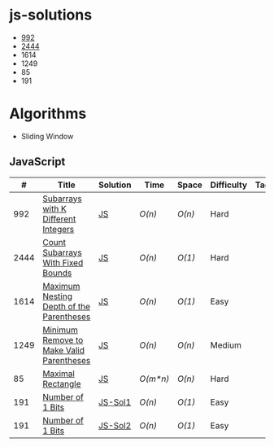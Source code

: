 # js-solutions

- [992](https://github.com/Sasmita07/leetcode-js-solution/tree/main?tab=readme-ov-file#javascript)
- [2444](https://github.com/Sasmita07/leetcode-js-solution/tree/main?tab=readme-ov-file#javascript)
- 1614
- 1249
- 85
- 191

# Algorithms

- Sliding Window

## JavaScript

| #    | Title                                                                                                                           | Solution                                                                                                                        | Time      | Space  | Difficulty | Tag | Note |
| ---- | ------------------------------------------------------------------------------------------------------------------------------- | ------------------------------------------------------------------------------------------------------------------------------- | --------- | ------ | ---------- | --- | ---- |
| 992  | [Subarrays with K Different Integers](https://leetcode.com/problems/subarrays-with-k-different-integers/description/)           | [JS](https://github.com/Sasmita07/leetcode-js-solution/blob/main/js-solutions/992-subarrays-with-k-distinct.js)                 | _O(n)_    | _O(n)_ | Hard       |     |
| 2444 | [Count Subarrays With Fixed Bounds](https://leetcode.com/problems/count-subarrays-with-fixed-bounds/description/)               | [JS](https://github.com/Sasmita07/leetcode-js-solution/blob/main/js-solutions/2444-count-subarrays-with-fixed-bounds.js)        | _O(n)_    | _O(1)_ | Hard       |     |
| 1614 | [ Maximum Nesting Depth of the Parentheses](https://leetcode.com/problems/maximum-nesting-depth-of-the-parentheses/description) | [JS](https://github.com/Sasmita07/leetcode-js-solution/blob/main/js-solutions/1614-maximum-nesting-depth-of-the-parentheses.js) | _O(n)_    | _O(1)_ | Easy       |     |
| 1249 | [ Minimum Remove to Make Valid Parentheses](https://leetcode.com/problems/minimum-remove-to-make-valid-parentheses/description) | [JS](https://github.com/Sasmita07/leetcode-js-solution/blob/main/js-solutions/1249-minimum-remove-to-make-valid-parentheses.js) | _O(n)_    | _O(n)_ | Medium     |     |
| 85   | [Maximal Rectangle](https://leetcode.com/problems/maximal-rectangle/description)                                                | [JS](https://github.com/Sasmita07/leetcode-js-solution/blob/main/js-solutions/85-maximal-rectangle.js)                          | _O(m\*n)_ | _O(n)_ | Hard       |     |
| 191  | [Number of 1 Bits](https://leetcode.com/problems/number-of-1-bits/description)                                                  | [JS-Sol1](https://github.com/Sasmita07/leetcode-js-solution/blob/main/js-solutions/191-number-of-1-bits.js)                     | _O(n)_    | _O(1)_ | Easy       |     |
| 191  | [Number of 1 Bits](https://leetcode.com/problems/number-of-1-bits/description)                                                  | [JS-Sol2](https://github.com/Sasmita07/leetcode-js-solution/blob/main/js-solutions/191-number-of-1-bits-sol2.js)                | _O(n)_    | _O(1)_ | Easy       |     |
